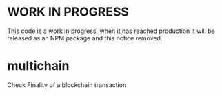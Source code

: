 # WORK IN PROGRESS

This code is a work in progress, when it has reached production it will be released as an NPM package and this notice removed.

# multichain
Check Finality of a blockchain transaction
